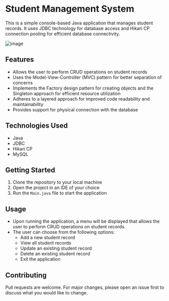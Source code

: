 # Student Management System

This is a simple console-based Java application that manages student records. It uses JDBC technology for database access and Hikari CP connection pooling for efficient database connectivity.

![image](https://user-images.githubusercontent.com/108913933/218971182-c1264af2-2e04-486a-a30d-9a03e1307534.png)

## Features

- Allows the user to perform CRUD operations on student records
- Uses the Model-View-Controller (MVC) pattern for better separation of concerns
- Implements the Factory design pattern for creating objects and the Singleton approach for efficient resource utilization
- Adheres to a layered approach for improved code readability and maintainability
- Provides support for physical connection with the database

## Technologies Used

- Java
- JDBC
- Hikari CP
- MySQL

## Getting Started

1. Clone the repository to your local machine
2. Open the project in an IDE of your choice
3. Run the `Main.java` file to start the application

## Usage

- Upon running the application, a menu will be displayed that allows the user to perform CRUD operations on student records.
- The user can choose from the following options:
  - Add a new student record
  - View all student records
  - Update an existing student record
  - Delete an existing student record
  - Exit the application

## Contributing

Pull requests are welcome. For major changes, please open an issue first to discuss what you would like to change.


